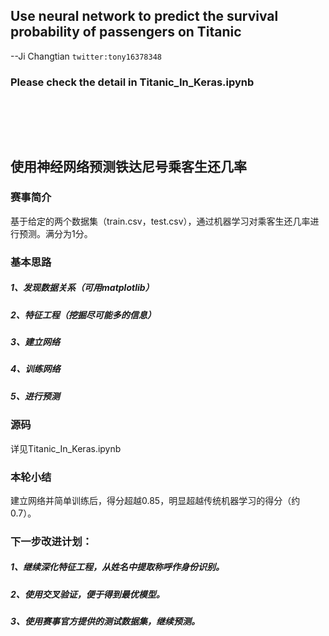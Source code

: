 ## Use neural network to predict the survival probability of passengers on Titanic
--Ji Changtian  `twitter:tony16378348`

### Please check the detail in Titanic_In_Keras.ipynb
<br><br>
----------------------------------------------------------------------------------
## 使用神经网络预测铁达尼号乘客生还几率

###
### 赛事简介
基于给定的两个数据集（train.csv，test.csv），通过机器学习对乘客生还几率进行预测。满分为1分。

### 基本思路
##### 1、发现数据关系（可用matplotlib）
##### 2、特征工程（挖掘尽可能多的信息）
##### 3、建立网络
##### 4、训练网络
##### 5、进行预测
###
### 源码
详见Titanic_In_Keras.ipynb
###
### 本轮小结
建立网络并简单训练后，得分超越0.85，明显超越传统机器学习的得分（约0.7）。

###
### 下一步改进计划：
##### 1、继续深化特征工程，从姓名中提取称呼作身份识别。
##### 2、使用交叉验证，便于得到最优模型。
##### 3、使用赛事官方提供的测试数据集，继续预测。
